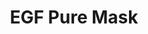 ---  
title: EGF Pure Mask
description:
image: /images/banner.jpg
shop_link: 'https://www.beauty-bar.se/partner/pipers-hudvard/?add-to-cart=1411'
info_link: 'https://www.beauty-bar.se/produkt/egf-extra-pure-mask35g/'
pris: '165:-'
category:
---